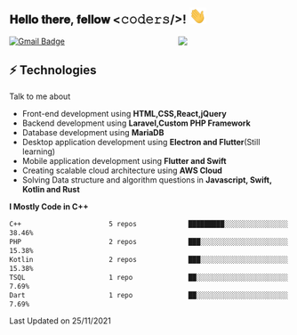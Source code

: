<h2> 𝐇𝐞𝐥𝐥𝐨 𝐭𝐡𝐞𝐫𝐞, 𝐟𝐞𝐥𝐥𝐨𝐰 <𝚌𝚘𝚍𝚎𝚛𝚜/>! <img src="https://raw.githubusercontent.com/ABSphreak/ABSphreak/master/gifs/Hi.gif" width="30px"></h2>

<img align='right' src='https://user-images.githubusercontent.com/5713670/87202985-820dcb80-c2b6-11ea-9f56-7ec461c497c3.gif' width='200"'>

[![Gmail Badge](https://img.shields.io/badge/-osein.wtr@gmail.com-c14438?style=flat-square&logo=Gmail&logoColor=white&link=mailto:osein.wtr@gmail.com)](mailto:osein.wtr@gmail.com)


## ⚡ Technologies
Talk to me about
- Front-end development using **HTML,CSS,React,jQuery**
- Backend development using **Laravel,Custom PHP Framework**
- Database development using **MariaDB**
- Desktop application development using **Electron and Flutter**(Still learning)
- Mobile application development using **Flutter and Swift**
- Creating scalable cloud architecture using **AWS Cloud**
- Solving Data structure and algorithm questions in **Javascript, Swift, Kotlin and Rust**

<!--## Hello World!! 🤔
- 💬 Ask me about anything an everything.
- 📫 Read my blogs: [Harsh Blog](https://harshblog.xyz)
- 🎯 Portfolio site: [Portfolio](https://harshkumarkhatri.github.io/Portfolio-Site/index.html)
- 🔔 Subscribe:- [Harsh Kumar Khatri](https://www.youtube.com/channel/UCKNtMU9M559bmXxKoT6YeJw)
- ⚡ Fun fact: Internet users blink less than usual.-->

<!--START_SECTION:waka-->
**I Mostly Code in C++** 

```text
C++                      5 repos             █████████░░░░░░░░░░░░░░░░   38.46% 
PHP                      2 repos             ███░░░░░░░░░░░░░░░░░░░░░░   15.38% 
Kotlin                   2 repos             ███░░░░░░░░░░░░░░░░░░░░░░   15.38% 
TSQL                     1 repo              ██░░░░░░░░░░░░░░░░░░░░░░░   7.69% 
Dart                     1 repo              ██░░░░░░░░░░░░░░░░░░░░░░░   7.69%

```



 Last Updated on 25/11/2021
<!--END_SECTION:waka-->
